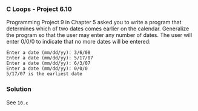 ### C Loops - Project 6.10

Programming Project 9 in Chapter 5 asked you to write a program that determines which of two dates comes earlier on the calendar. 
Generalize the program so that the user may enter any number of dates. 
The user will enter 0/0/0 to indicate that no more dates will be entered:

```
Enter a date (mm/dd/yy): 3/6/08
Enter a date (mm/dd/yy): 5/17/07
Enter a date (mm/dd/yy): 6/3/07
Enter a date (mm/dd/yy): 0/0/0
5/17/07 is the earliest date
```

### Solution

See ```10.c```
